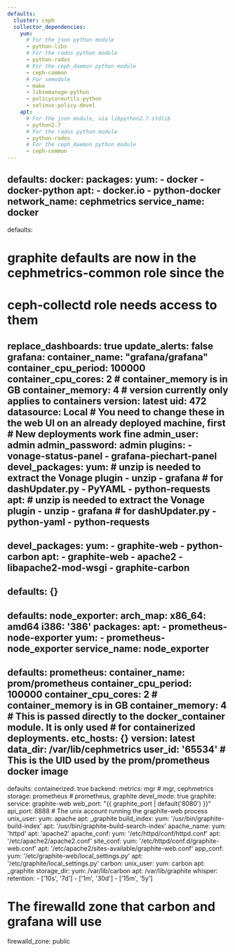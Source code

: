 ```yaml
---
defaults:
  cluster: ceph
  collector_dependencies:
    yum:
      # For the json python module
      - python-libs
      # For the rados python module
      - python-rados
      # For the ceph_daemon python module
      - ceph-common
      # For semodule
      - make
      - libsemanage-python
      - policycoreutils-python
      - selinux-policy-devel
    apt:
      # For the json module, via libpython2.7-stdlib
      - python2.7
      # For the rados python module
      - python-rados
      # For the ceph_daemon python module
      - ceph-common
---
```

defaults:
  docker:
    packages:
      yum:
        - docker
        - docker-python
      apt:
        - docker.io
        - python-docker
    network_name: cephmetrics
    service_name: docker
---
defaults:
  # graphite defaults are now in the cephmetrics-common role since the
  # ceph-collectd role needs access to them
  replace_dashboards: true
  update_alerts: false
  grafana:
    container_name: "grafana/grafana"
    container_cpu_period: 100000
    container_cpu_cores: 2
    # container_memory is in GB
    container_memory: 4
    # version currently only applies to containers
    version: latest
    uid: 472
    datasource: Local
    # You need to change these in the web UI on an already deployed machine, first
    # New deployments work fine
    admin_user: admin
    admin_password: admin
    plugins:
      - vonage-status-panel
      - grafana-piechart-panel
devel_packages:
  yum:
    # unzip is needed to extract the Vonage plugin
    - unzip
    - grafana
    # for dashUpdater.py
    - PyYAML
    - python-requests
  apt:
    # unzip is needed to extract the Vonage plugin
    - unzip
    - grafana
    # for dashUpdater.py
    - python-yaml
    - python-requests
---
devel_packages:
  yum:
    - graphite-web
    - python-carbon
  apt:
    - graphite-web
    - apache2
    - libapache2-mod-wsgi
    - graphite-carbon
---
defaults: {}
---
defaults:
  node_exporter:
    arch_map:
      x86_64: amd64
      i386: '386'
    packages:
      apt:
        - prometheus-node-exporter
      yum:
        - prometheus-node_exporter
  service_name: node_exporter
---
defaults:
  prometheus:
    container_name: prom/prometheus
    container_cpu_period: 100000
    container_cpu_cores: 2
    # container_memory is in GB
    container_memory: 4
    # This is passed directly to the docker_container module. It is only used
    # for containerized deployments.
    etc_hosts: {}
    version: latest
    data_dir: /var/lib/cephmetrics
    user_id: '65534'  # This is the UID used by the prom/prometheus docker image
---
defaults:
  containerized: true
  backend:
    metrics: mgr  # mgr, cephmetrics
    storage: prometheus  # prometheus, graphite
  devel_mode: true
  graphite:
    service: graphite-web
    web_port: "{{ graphite_port | default('8080') }}"
    api_port: 8888
    # The unix account running the graphite-web process
    unix_user:
      yum: apache
      apt: _graphite
    build_index:
      yum: '/usr/bin/graphite-build-index'
      apt: '/usr/bin/graphite-build-search-index'
    apache_name:
      yum: 'httpd'
      apt: 'apache2'
    apache_conf:
      yum: '/etc/httpd/conf/httpd.conf'
      apt: '/etc/apache2/apache2.conf'
    site_conf:
      yum: '/etc/httpd/conf.d/graphite-web.conf'
      apt: '/etc/apache2/sites-available/graphite-web.conf'
    app_conf:
      yum: '/etc/graphite-web/local_settings.py'
      apt: '/etc/graphite/local_settings.py'
  carbon:
    unix_user:
      yum: carbon
      apt: _graphite
    storage_dir:
      yum: /var/lib/carbon
      apt: /var/lib/graphite
  whisper:
    retention:
      - ['10s', '7d']
      - ['1m', '30d']
      - ['15m', '5y']
  # The firewalld zone that carbon and grafana will use
  firewalld_zone: public
